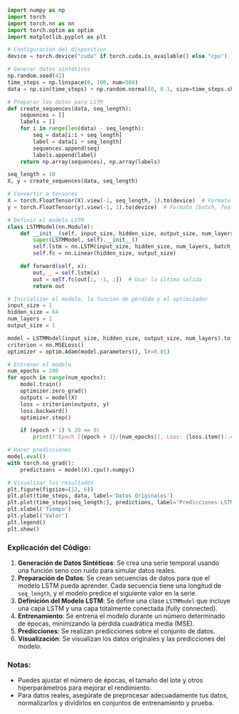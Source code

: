 ```python
import numpy as np
import torch
import torch.nn as nn
import torch.optim as optim
import matplotlib.pyplot as plt

# Configuración del dispositivo
device = torch.device("cuda" if torch.cuda.is_available() else "cpu")

# Generar datos sintéticos
np.random.seed(42)
time_steps = np.linspace(0, 100, num=500)
data = np.sin(time_steps) + np.random.normal(0, 0.1, size=time_steps.shape)

# Preparar los datos para LSTM
def create_sequences(data, seq_length):
    sequences = []
    labels = []
    for i in range(len(data) - seq_length):
        seq = data[i:i + seq_length]
        label = data[i + seq_length]
        sequences.append(seq)
        labels.append(label)
    return np.array(sequences), np.array(labels)

seq_length = 10
X, y = create_sequences(data, seq_length)

# Convertir a tensores
X = torch.FloatTensor(X).view(-1, seq_length, 1).to(device)  # Formato [batch, seq_length, features]
y = torch.FloatTensor(y).view(-1, 1).to(device)  # Formato [batch, features]

# Definir el modelo LSTM
class LSTMModel(nn.Module):
    def __init__(self, input_size, hidden_size, output_size, num_layers):
        super(LSTMModel, self).__init__()
        self.lstm = nn.LSTM(input_size, hidden_size, num_layers, batch_first=True)
        self.fc = nn.Linear(hidden_size, output_size)

    def forward(self, x):
        out, _ = self.lstm(x)
        out = self.fc(out[:, -1, :])  # Usar la última salida
        return out

# Inicializar el modelo, la función de pérdida y el optimizador
input_size = 1
hidden_size = 64
num_layers = 1
output_size = 1

model = LSTMModel(input_size, hidden_size, output_size, num_layers).to(device)
criterion = nn.MSELoss()
optimizer = optim.Adam(model.parameters(), lr=0.01)

# Entrenar el modelo
num_epochs = 200
for epoch in range(num_epochs):
    model.train()
    optimizer.zero_grad()
    outputs = model(X)
    loss = criterion(outputs, y)
    loss.backward()
    optimizer.step()

    if (epoch + 1) % 20 == 0:
        print(f'Epoch [{epoch + 1}/{num_epochs}], Loss: {loss.item():.4f}')

# Hacer predicciones
model.eval()
with torch.no_grad():
    predictions = model(X).cpu().numpy()

# Visualizar los resultados
plt.figure(figsize=(12, 6))
plt.plot(time_steps, data, label='Datos Originales')
plt.plot(time_steps[seq_length:], predictions, label='Predicciones LSTM', color='red')
plt.xlabel('Tiempo')
plt.ylabel('Valor')
plt.legend()
plt.show()
```

### Explicación del Código:

1. **Generación de Datos Sintéticos**: Se crea una serie temporal usando una función seno con ruido para simular datos reales.
2. **Preparación de Datos**: Se crean secuencias de datos para que el modelo LSTM pueda aprender. Cada secuencia tiene una longitud de `seq_length`, y el modelo predice el siguiente valor en la serie.
3. **Definición del Modelo LSTM**: Se define una clase `LSTMModel` que incluye una capa LSTM y una capa totalmente conectada (fully connected).
4. **Entrenamiento**: Se entrena el modelo durante un número determinado de épocas, minimizando la pérdida cuadrática media (MSE).
5. **Predicciones**: Se realizan predicciones sobre el conjunto de datos.
6. **Visualización**: Se visualizan los datos originales y las predicciones del modelo.

### Notas:
- Puedes ajustar el número de épocas, el tamaño del lote y otros hiperparámetros para mejorar el rendimiento.
- Para datos reales, asegúrate de preprocesar adecuadamente tus datos, normalizarlos y dividirlos en conjuntos de entrenamiento y prueba.